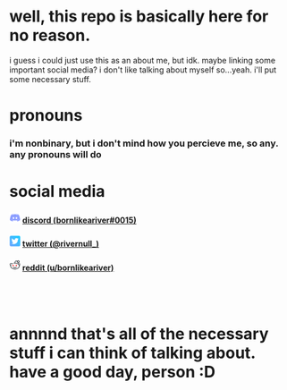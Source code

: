 # well, this repo is basically here for no reason.
i guess i could just use this as an about me, but idk. maybe linking some important social media?
i don't like talking about myself so...yeah. i'll put some necessary stuff.


# pronouns
### i'm nonbinary, but i don't mind how you percieve me, so any. any pronouns will do

# social media
#### <img src='./imgs/discord.png' width=20> [discord (bornlikeariver#0015)](https://discord.com/users/811729705865969724)
#### <img src='./imgs/twitter.png' width=20> [twitter (@rivernull_)](https://twitter.com/rivernull_)
#### <img src='./imgs/reddit.png' width=20> [reddit (u/bornlikeariver)](https://reddit.com/u/bornlikeariver)
####

<br />
<br />

# annnnd that's all of the necessary stuff i can think of talking about. have a good day, person :D
